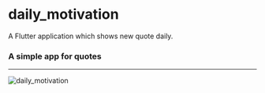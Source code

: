 # daily_motivation

A Flutter application which shows new quote daily.

### A simple app for quotes

---

![daily_motivation](https://github.com/cyber111/daily_motivation/assets/28974382/27ac7483-01ef-4d2a-99bb-79c22af552cf)

